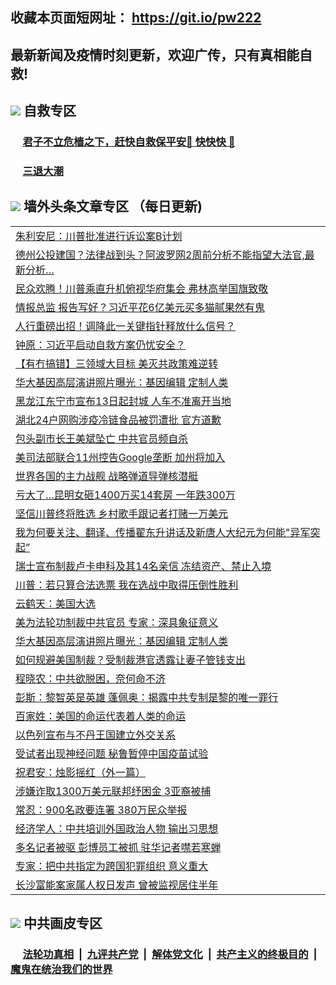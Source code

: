 ## 收藏本页面短网址： https://git.io/pw222
## 最新新闻及疫情时刻更新，欢迎广传，只有真相能自救! 



## <img src="https://img.icons8.com/cute-clipart/2x/circled-right.png">  自救专区

 ### &nbsp;&nbsp;&nbsp;&nbsp; [君子不立危樯之下，赶快自救保平安🍎 快快快 📩](https://github.com/pwgy/td/blob/master/README.md)
 
 ### &nbsp;&nbsp;&nbsp;&nbsp; [三退大潮](https://is.gd/fCPoKo) 
 
## <img src="https://img.icons8.com/cute-clipart/2x/circled-right.png"> 墙外头条文章专区 （每日更新)

<Table>
<tr><td colspan="2" align="left"><a href="https://ytgayzvm.xhuyd.press/?name=c1255109&key=encdeuyadochlaxz&from=pw2">朱利安尼：川普批准进行诉讼案B计划</a></td></tr>
<tr><td colspan="2" align="left"><a href="https://ytgayzvm.xhuyd.press/?name=c1255063&key=encdeuyadochlaxz&from=pw2">德州公投建国？法律战到头？阿波罗网2周前分析不能指望大法官,最新分析…</a></td></tr>
<tr><td colspan="2" align="left"><a href="https://ytgayzvm.xhuyd.press/?name=c1255110&key=encdeuyadochlaxz&from=pw2">民众欢腾！川普乘直升机俯视华府集会 弗林高举国旗致敬</a></td></tr>
<tr><td colspan="2" align="left"><a href="https://ytgayzvm.xhuyd.press/?name=c1255107&key=encdeuyadochlaxz&from=pw2">情报总监 报告写好？习近平花6亿美元买多猫腻果然有鬼</a></td></tr>
<tr><td colspan="2" align="left"><a href="https://ytgayzvm.xhuyd.press/?name=c1255072&key=encdeuyadochlaxz&from=pw2">人行重磅出招！调降此一关键指针释放什么信号？</a></td></tr>
<tr><td colspan="2" align="left"><a href="https://ytgayzvm.xhuyd.press/?name=c1255099&key=encdeuyadochlaxz&from=pw2">钟原：习近平启动自救方案仍忧安全？</a></td></tr>
<tr><td colspan="2" align="left"><a href="https://ytgayzvm.xhuyd.press/?name=c1255062&key=encdeuyadochlaxz&from=pw2">【有冇搞错】三领域大目标 美灭共政策难逆转</a></td></tr>
<tr><td colspan="2" align="left"><a href="https://ytgayzvm.xhuyd.press/?name=c1255108&key=encdeuyadochlaxz&from=pw2">华大基因高层演讲照片曝光：基因编辑 定制人类</a></td></tr>
<tr><td colspan="2" align="left"><a href="https://ytgayzvm.xhuyd.press/?name=c1255065&key=encdeuyadochlaxz&from=pw2">黑龙江东宁市宣布13日起封城 人车不准离开当地</a></td></tr>
<tr><td colspan="2" align="left"><a href="https://ytgayzvm.xhuyd.press/?name=c1255114&key=encdeuyadochlaxz&from=pw2">湖北24户网购涉疫冷链食品被罚遭批 官方道歉</a></td></tr>
<tr><td colspan="2" align="left"><a href="https://ytgayzvm.xhuyd.press/?name=c1255068&key=encdeuyadochlaxz&from=pw2">包头副市长王美斌坠亡 中共官员频自杀</a></td></tr>
<tr><td colspan="2" align="left"><a href="https://ytgayzvm.xhuyd.press/?name=c1255066&key=encdeuyadochlaxz&from=pw2">美司法部联合11州控告Google垄断 加州将加入</a></td></tr>
<tr><td colspan="2" align="left"><a href="https://ytgayzvm.xhuyd.press/?name=c1255102&key=encdeuyadochlaxz&from=pw2">世界各国的主力战舰 战略弹道导弹核潜艇</a></td></tr>
<tr><td colspan="2" align="left"><a href="https://ytgayzvm.xhuyd.press/?name=c1255071&key=encdeuyadochlaxz&from=pw2">亏大了…昆明女砸1400万买14套房 一年跌300万</a></td></tr>
<tr><td colspan="2" align="left"><a href="https://ytgayzvm.xhuyd.press/?name=c1255077&key=encdeuyadochlaxz&from=pw2">坚信川普终将胜选 乡村歌手跟记者打赌一万美元</a></td></tr>
<tr><td colspan="2" align="left"><a href="https://ytgayzvm.xhuyd.press/?name=c1255082&key=encdeuyadochlaxz&from=pw2">我为何要关注、翻译、传播翟东升讲话及新唐人大纪元为何能&quot;异军突起”</a></td></tr>
<tr><td colspan="2" align="left"><a href="https://ytgayzvm.xhuyd.press/?name=c1255093&key=encdeuyadochlaxz&from=pw2">瑞士宣布制裁卢卡申科及其14名亲信 冻结资产、禁止入境</a></td></tr>
<tr><td colspan="2" align="left"><a href="https://ytgayzvm.xhuyd.press/?name=c1255064&key=encdeuyadochlaxz&from=pw2">川普：若只算合法选票 我在选战中取得压倒性胜利</a></td></tr>
<tr><td colspan="2" align="left"><a href="https://ytgayzvm.xhuyd.press/?name=c1255101&key=encdeuyadochlaxz&from=pw2">云鹤天：美国大选</a></td></tr>
<tr><td colspan="2" align="left"><a href="https://ytgayzvm.xhuyd.press/?name=c1255078&key=encdeuyadochlaxz&from=pw2">美为法轮功制裁中共官员 专家：深具象征意义</a></td></tr>
<tr><td colspan="2" align="left"><a href="https://ytgayzvm.xhuyd.press/?name=c1255090&key=encdeuyadochlaxz&from=pw2">华大基因高层演讲照片曝光：基因编辑 定制人类</a></td></tr>
<tr><td colspan="2" align="left"><a href="https://ytgayzvm.xhuyd.press/?name=c1255091&key=encdeuyadochlaxz&from=pw2">如何规避美国制裁？受制裁港官透露让妻子管钱支出</a></td></tr>
<tr><td colspan="2" align="left"><a href="https://ytgayzvm.xhuyd.press/?name=c1255074&key=encdeuyadochlaxz&from=pw2">程晓农：中共欲脱困，奈何命不济</a></td></tr>
<tr><td colspan="2" align="left"><a href="https://ytgayzvm.xhuyd.press/?name=c1255092&key=encdeuyadochlaxz&from=pw2">彭斯：黎智英是英雄 蓬佩奥：揭露中共专制是黎的唯一罪行</a></td></tr>
<tr><td colspan="2" align="left"><a href="https://ytgayzvm.xhuyd.press/?name=c1255089&key=encdeuyadochlaxz&from=pw2">百家姓：美国的命运代表着人类的命运</a></td></tr>
<tr><td colspan="2" align="left"><a href="https://ytgayzvm.xhuyd.press/?name=c1255094&key=encdeuyadochlaxz&from=pw2">以色列宣布与不丹王国建立外交关系</a></td></tr>
<tr><td colspan="2" align="left"><a href="https://ytgayzvm.xhuyd.press/?name=c1255085&key=encdeuyadochlaxz&from=pw2">受试者出现神经问题 秘鲁暂停中国疫苗试验</a></td></tr>
<tr><td colspan="2" align="left"><a href="https://ytgayzvm.xhuyd.press/?name=c1255100&key=encdeuyadochlaxz&from=pw2">祝君安：烛影摇红（外一篇）</a></td></tr>
<tr><td colspan="2" align="left"><a href="https://ytgayzvm.xhuyd.press/?name=c1255076&key=encdeuyadochlaxz&from=pw2">涉嫌诈取1300万美元联邦纾困金 3亚裔被捕</a></td></tr>
<tr><td colspan="2" align="left"><a href="https://ytgayzvm.xhuyd.press/?name=c1255088&key=encdeuyadochlaxz&from=pw2">常忍：900名政要连署 380万民众举报</a></td></tr>
<tr><td colspan="2" align="left"><a href="https://ytgayzvm.xhuyd.press/?name=c1255083&key=encdeuyadochlaxz&from=pw2">经济学人：中共培训外国政治人物 输出习思想</a></td></tr>
<tr><td colspan="2" align="left"><a href="https://ytgayzvm.xhuyd.press/?name=c1255067&key=encdeuyadochlaxz&from=pw2">多名记者被驱 彭博员工被抓 驻华记者噤若寒蝉</a></td></tr>
<tr><td colspan="2" align="left"><a href="https://ytgayzvm.xhuyd.press/?name=c1255096&key=encdeuyadochlaxz&from=pw2">专家：把中共指定为跨国犯罪组织 意义重大</a></td></tr>
<tr><td colspan="2" align="left"><a href="https://ytgayzvm.xhuyd.press/?name=c1255081&key=encdeuyadochlaxz&from=pw2">长沙富能案家属人权日发声 曾被监视居住半年</a></td></tr>

 </Table>

## <img src="https://img.icons8.com/cute-clipart/2x/circled-right.png"> 中共画皮专区


 ### &nbsp;&nbsp;&nbsp;&nbsp; [法轮功真相](https://github.com/begood0513/basic/blob/master/README.md) &nbsp;|&nbsp; [九评共产党](https://github.com/begood0513/9ping.md/blob/master/README.md) &nbsp;|&nbsp; [解体党文化](https://github.com/begood0513/jtdwh.md/blob/master/README.md)   &nbsp;|&nbsp; [共产主义的终极目的](https://github.com/begood0513/gczydzjmd.md/blob/master/README.md) &nbsp;|&nbsp; [魔鬼在统治我们的世界](https://github.com/begood0513/gczydzjmd.md/blob/master/README.md) 

